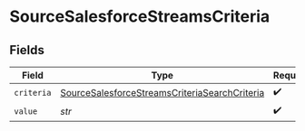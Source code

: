 # SourceSalesforceStreamsCriteria


## Fields

| Field                                                                                                                 | Type                                                                                                                  | Required                                                                                                              | Description                                                                                                           |
| --------------------------------------------------------------------------------------------------------------------- | --------------------------------------------------------------------------------------------------------------------- | --------------------------------------------------------------------------------------------------------------------- | --------------------------------------------------------------------------------------------------------------------- |
| `criteria`                                                                                                            | [SourceSalesforceStreamsCriteriaSearchCriteria](../../models/shared/sourcesalesforcestreamscriteriasearchcriteria.md) | :heavy_check_mark:                                                                                                    | N/A                                                                                                                   |
| `value`                                                                                                               | *str*                                                                                                                 | :heavy_check_mark:                                                                                                    | N/A                                                                                                                   |